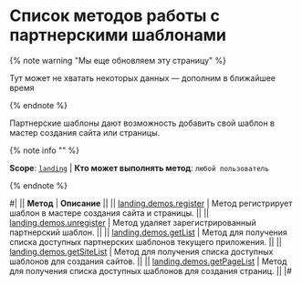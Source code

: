 # Список методов работы с партнерскими шаблонами

{% note warning "Мы еще обновляем эту страницу" %}

Тут может не хватать некоторых данных — дополним в ближайшее время

{% endnote %}

Партнерские шаблоны дают возможность добавить свой шаблон в мастер создания сайта или страницы.

{% note info "" %}

**Scope**: [`landing`](../../scopes/permissions.md) | **Кто может выполнять метод**: `любой пользователь`

{% endnote %}

#|
|| **Метод** | **Описание** ||
|| [landing.demos.register](./landing-demos-register.md) | Метод регистрирует шаблон в мастере создания сайта и страницы. ||
|| [landing.demos.unregister](./landing-demos-unregister.md) | Метод удаляет зарегистрированный партнерский шаблон. ||
|| [landing.demos.getList](./landing-demos-get-list.md) | Метод для получения списка доступных партнерских шаблонов текущего приложения. ||
|| [landing.demos.getSiteList](./landing-demos-get-site-list.md) | Метод для получения списка доступных шаблонов для создания сайтов. ||
|| [landing.demos.getPageList](./landing-demos-get-page-list.md) | Метод для получения списка доступных шаблонов для создания страниц. ||
|#